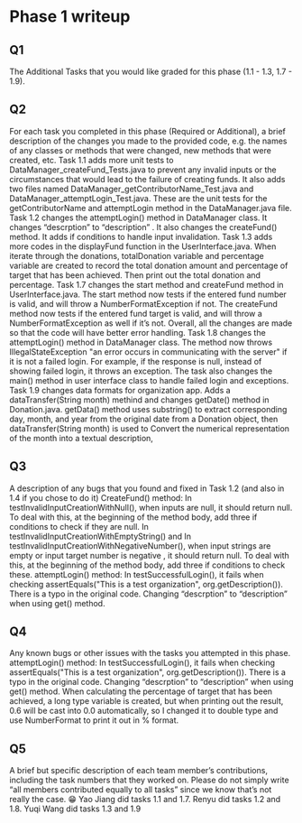 # Phase 1 writeup
## Q1
The Additional Tasks that you would like graded for this phase (1.1 - 1.3, 1.7 - 1.9).

## Q2
For each task you completed in this phase (Required or Additional), a brief description of the changes you made to the provided code, e.g. the names of any classes or methods that were changed, new methods that were created, etc.
Task 1.1 adds more unit tests to DataManager_createFund_Tests.java to prevent any invalid inputs or the circumstances that would lead to the failure of creating funds. It also adds two files named DataManager_getContributorName_Test.java and DataManager_attemptLogin_Test.java. These are the unit tests for the getContributorName and attemptLogin method in the DataManager.java file. 
Task 1.2 changes the attemptLogin() method in DataManager class. It changes “descrption” to “description” . It also changes the createFund() method. It adds if conditions to handle input invalidation.
Task 1.3 adds more codes in the displayFund function in the UserInterface.java. When iterate through the donations, totalDonation variable and percentage variable are created to record the total donation amount and percentage of target that has been achieved. Then print out the total donation and percentage.
Task 1.7 changes the start method and createFund method in UserInterface.java. The start method now tests if the entered fund number is valid, and will throw a NumberFormatException if not. The createFund method now tests if the entered fund target is valid, and will throw a NumberFormatException as well if it’s not. Overall, all the changes are made so that the code will have better error handling. 
Task 1.8 changes the attemptLogin() method in DataManager class. The method now throws IllegalStateException "an error occurs in communicating with the server" if it is not a failed login. For example, if the response is null, instead of showing failed login, it throws an exception. The task also changes the main() method in user interface class to handle failed login and exceptions.
Task 1.9 changes data formats for organization app. Adds a dataTransfer(String month) methind and changes getDate() method in Donation.java. getData() method uses substring() to extract corresponding day, month, and year from the original date from a Donation object, then dataTransfer(String month) is used to Convert the numerical representation of the month into a textual description, 

## Q3
A description of any bugs that you found and fixed in Task 1.2 (and also in 1.4 if you chose to do it)
CreateFund() method: 
In testInvalidInputCreationWithNull(), when inputs are null, it should return null. To deal with this, at the beginning of the method body, add three if conditions to check if they are null.
In testInvalidInputCreationWithEmptyString() and
In testInvalidInputCreationWithNegativeNumber(), when input strings are empty or input target number is negative , it should return null. To deal with this, at the beginning of the method body, add three if conditions to check these.
attemptLogin() method: In testSuccessfulLogin(), it fails when checking assertEquals("This is a test organization", org.getDescription()). There is a typo in the original code. Changing “descrption” to “description” when using get() method.

## Q4
Any known bugs or other issues with the tasks you attempted in this phase.
attemptLogin() method: In testSuccessfulLogin(), it fails when checking assertEquals("This is a test organization", org.getDescription()). There is a typo in the original code. Changing “descrption” to “description” when using get() method.
When calculating the percentage of target that has been achieved, a long type variable is created, but when printing out the result, 0.6 will be cast into 0.0 automatically, so I changed it to double type and use NumberFormat to print it out in % format. 

## Q5
A brief but specific description of each team member’s contributions, including the task numbers that they worked on. Please do not simply write “all members contributed equally to all tasks” since we know that’s not really the case. 😁
Yao Jiang did tasks 1.1 and 1.7.
Renyu did tasks 1.2 and 1.8. 
Yuqi Wang did tasks 1.3 and 1.9
